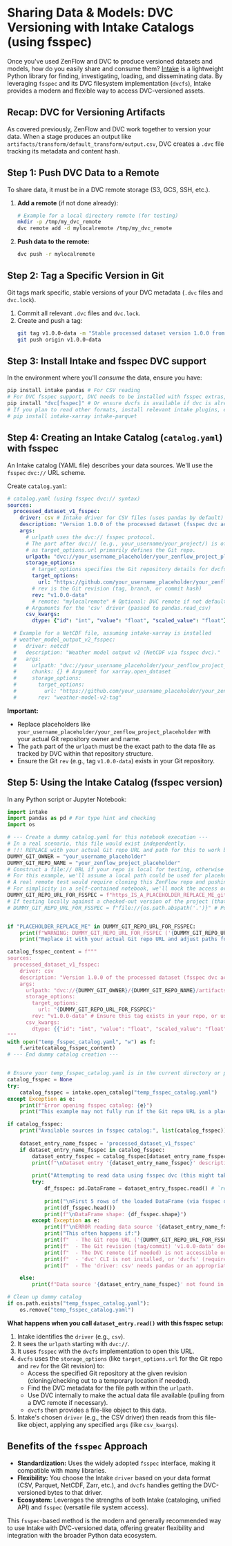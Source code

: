 # Sharing Data & Models: DVC Versioning with Intake Catalogs (using fsspec)

Once you've used ZenFlow and DVC to produce versioned datasets and models, how do you easily share and consume them? [Intake](https://intake.readthedocs.io/) is a lightweight Python library for finding, investigating, loading, and disseminating data. By leveraging `fsspec` and its DVC filesystem implementation (`dvcfs`), Intake provides a modern and flexible way to access DVC-versioned assets.

## Recap: DVC for Versioning Artifacts

As covered previously, ZenFlow and DVC work together to version your data. When a stage produces an output like `artifacts/transform/default_transform/output.csv`, DVC creates a `.dvc` file tracking its metadata and content hash.

## Step 1: Push DVC Data to a Remote

To share data, it must be in a DVC remote storage (S3, GCS, SSH, etc.).

1.  **Add a remote** (if not done already):
    ```bash
    # Example for a local directory remote (for testing)
    mkdir -p /tmp/my_dvc_remote 
    dvc remote add -d mylocalremote /tmp/my_dvc_remote
    ```
2.  **Push data to the remote:**
    ```bash
    dvc push -r mylocalremote
    ```

## Step 2: Tag a Specific Version in Git

Git tags mark specific, stable versions of your DVC metadata (`.dvc` files and `dvc.lock`).

1.  Commit all relevant `.dvc` files and `dvc.lock`.
2.  Create and push a tag:
    ```bash
    git tag v1.0.0-data -m "Stable processed dataset version 1.0.0 from quickstart"
    git push origin v1.0.0-data
    ```

## Step 3: Install Intake and fsspec DVC support

In the environment where you'll *consume* the data, ensure you have:
```bash
pip install intake pandas # For CSV reading
# For DVC fsspec support, DVC needs to be installed with fsspec extras, or dvcfs separately
pip install "dvc[fsspec]" # Or ensure dvcfs is available if dvc is already installed
# If you plan to read other formats, install relevant intake plugins, e.g.:
# pip install intake-xarray intake-parquet
```

## Step 4: Creating an Intake Catalog (`catalog.yaml`) with fsspec

An Intake catalog (YAML file) describes your data sources. We'll use the `fsspec` `dvc://` URL scheme.

Create `catalog.yaml`:
```yaml
# catalog.yaml (using fsspec dvc:// syntax)
sources:
  processed_dataset_v1_fsspec:
    driver: csv # Intake driver for CSV files (uses pandas by default)
    description: "Version 1.0.0 of the processed dataset (fsspec dvc access)."
    args:
      # urlpath uses the dvc:// fsspec protocol.
      # The part after dvc:// (e.g., your_username/your_project/) is often conventional
      # as target_options.url primarily defines the Git repo.
      urlpath: "dvc://your_username_placeholder/your_zenflow_project_placeholder/artifacts/transform/default_transform/data/processed/output.csv" # !!! REPLACE owner/repo part !!!
      storage_options:
        # target_options specifies the Git repository details for dvcfs
        target_options:
          url: "https://github.com/your_username_placeholder/your_zenflow_project_placeholder.git" # !!! REPLACE THIS !!!
        # rev is the Git revision (tag, branch, or commit hash)
        rev: "v1.0.0-data"
        # remote: "mylocalremote" # Optional: DVC remote if not default/auto-discoverable
      # Arguments for the 'csv' driver (passed to pandas.read_csv)
      csv_kwargs: 
        dtype: {"id": "int", "value": "float", "scaled_value": "float"}

  # Example for a NetCDF file, assuming intake-xarray is installed
  # weather_model_output_v2_fsspec:
  #   driver: netcdf 
  #   description: "Weather model output v2 (NetCDF via fsspec dvc)."
  #   args:
  #     urlpath: "dvc://your_username_placeholder/your_zenflow_project_placeholder/data/models/weather_v2.nc" # !!! REPLACE !!!
  #     chunks: {} # Argument for xarray.open_dataset
  #     storage_options:
  #       target_options:
  #         url: "https://github.com/your_username_placeholder/your_zenflow_project_placeholder.git" # !!! REPLACE !!!
  #       rev: "weather-model-v2-tag"
```
**Important:**
*   Replace placeholders like `your_username_placeholder/your_zenflow_project_placeholder` with your actual Git repository owner and name.
*   The `path` part of the `urlpath` must be the exact path to the data file as tracked by DVC within that repository structure.
*   Ensure the Git `rev` (e.g., tag `v1.0.0-data`) exists in your Git repository.

## Step 5: Using the Intake Catalog (fsspec version)

In any Python script or Jupyter Notebook:

```python
import intake
import pandas as pd # For type hint and checking
import os

# --- Create a dummy catalog.yaml for this notebook execution ---
# In a real scenario, this file would exist independently.
# !!! REPLACE with your actual Git repo URL and path for this to work beyond this notebook !!!
DUMMY_GIT_OWNER = "your_username_placeholder"
DUMMY_GIT_REPO_NAME = "your_zenflow_project_placeholder"
# Construct a file:// URL if your repo is local for testing, otherwise use https://
# For this example, we'll assume a local path could be used for placeholder.
# A real remote test would require cloning this ZenFlow repo and pushing it to your own GitHub.
# For simplicity in a self-contained notebook, we'll mock the access or it will fail if placeholders aren't replaced.
DUMMY_GIT_REPO_URL_FOR_FSSPEC = f"https_IS_A_PLACEHOLDER_REPLACE_ME_github.com/{DUMMY_GIT_OWNER}/{DUMMY_GIT_REPO_NAME}.git"
# If testing locally against a checked-out version of the project (that has DVC setup):
# DUMMY_GIT_REPO_URL_FOR_FSSPEC = f"file://{os.path.abspath('.')}" # Points to current dir if it's the git repo root


if "PLACEHOLDER_REPLACE_ME" in DUMMY_GIT_REPO_URL_FOR_FSSPEC:
    print(f"WARNING: DUMMY_GIT_REPO_URL_FOR_FSSPEC ('{DUMMY_GIT_REPO_URL_FOR_FSSPEC}') is a placeholder.")
    print("Replace it with your actual Git repo URL and adjust paths for this example to fully work.")

catalog_fsspec_content = f"""
sources:
  processed_dataset_v1_fsspec:
    driver: csv 
    description: "Version 1.0.0 of the processed dataset (fsspec dvc access)."
    args:
      urlpath: "dvc://{DUMMY_GIT_OWNER}/{DUMMY_GIT_REPO_NAME}/artifacts/transform/default_transform/data/processed/output.csv"
      storage_options:
        target_options:
          url: "{DUMMY_GIT_REPO_URL_FOR_FSSPEC}"
        rev: "v1.0.0-data" # Ensure this tag exists in your repo, or use a valid commit/branch
      csv_kwargs: 
        dtype: {{"id": "int", "value": "float", "scaled_value": "float"}}
"""
with open("temp_fsspec_catalog.yaml", "w") as f:
    f.write(catalog_fsspec_content)
# --- End dummy catalog creation ---


# Ensure your temp_fsspec_catalog.yaml is in the current directory or provide its path
catalog_fsspec = None
try:
    catalog_fsspec = intake.open_catalog("temp_fsspec_catalog.yaml")
except Exception as e:
    print(f"Error opening fsspec catalog: {e}")
    print("This example may not fully run if the Git repo URL is a placeholder or the specified rev/path doesn't exist.")

if catalog_fsspec:
    print("Available sources in fsspec catalog:", list(catalog_fsspec))
    
    dataset_entry_name_fsspec = 'processed_dataset_v1_fsspec'
    if dataset_entry_name_fsspec in catalog_fsspec:
        dataset_entry_fsspec = catalog_fsspec[dataset_entry_name_fsspec]
        print(f"\nDataset entry '{dataset_entry_name_fsspec}' description:", dataset_entry_fsspec.description)
        
        print("Attempting to read data using fsspec dvc (this might take a moment for the first time if accessing a remote repo)...")
        try:
            df_fsspec: pd.DataFrame = dataset_entry_fsspec.read() # `read()` loads the data
            
            print("\nFirst 5 rows of the loaded DataFrame (via fsspec dvc):")
            print(df_fsspec.head())
            print(f"\nDataFrame shape: {df_fsspec.shape}")
        except Exception as e:
            print(f"\nERROR reading data source '{dataset_entry_name_fsspec}': {e}")
            print("This often happens if:")
            print(f"  - The Git repo URL ('{DUMMY_GIT_REPO_URL_FOR_FSSPEC}') is a placeholder, incorrect, or inaccessible.")
            print(f"  - The Git revision (tag/commit) 'v1.0.0-data' does not exist in that repo or doesn't contain the DVC metadata for the specified path.")
            print(f"  - The DVC remote (if needed) is not accessible or the data for the path has not been pushed to it.")
            print(f"  - 'dvc' CLI is not installed, or 'dvcfs' (required by fsspec's dvc:// protocol) is not available.")
            print(f"  - The 'driver: csv' needs pandas or an appropriate backend installed in your Python environment.")

    else:
        print(f"Data source '{dataset_entry_name_fsspec}' not found in catalog.")

# Clean up dummy catalog
if os.path.exists("temp_fsspec_catalog.yaml"):
    os.remove("temp_fsspec_catalog.yaml")
```

**What happens when you call `dataset_entry.read()` with this fsspec setup:**
1.  Intake identifies the `driver` (e.g., `csv`).
2.  It sees the `urlpath` starting with `dvc://`.
3.  It uses `fsspec` with the `dvcfs` implementation to open this URL.
4.  `dvcfs` uses the `storage_options` (like `target_options.url` for the Git repo and `rev` for the Git revision) to:
    *   Access the specified Git repository at the given revision (cloning/checking out to a temporary location if needed).
    *   Find the DVC metadata for the file path within the `urlpath`.
    *   Use DVC internally to make the actual data file available (pulling from a DVC remote if necessary).
    *   `dvcfs` then provides a file-like object to this data.
5.  Intake's chosen `driver` (e.g., the CSV driver) then reads from this file-like object, applying any specified `args` (like `csv_kwargs`).

## Benefits of the `fsspec` Approach

*   **Standardization:** Uses the widely adopted `fsspec` interface, making it compatible with many libraries.
*   **Flexibility:** You choose the Intake `driver` based on your data format (CSV, Parquet, NetCDF, Zarr, etc.), and `dvcfs` handles getting the DVC-versioned bytes to that driver.
*   **Ecosystem:** Leverages the strengths of both Intake (cataloging, unified API) and `fsspec` (versatile file system access).

This `fsspec`-based method is the modern and generally recommended way to use Intake with DVC-versioned data, offering greater flexibility and integration with the broader Python data ecosystem.